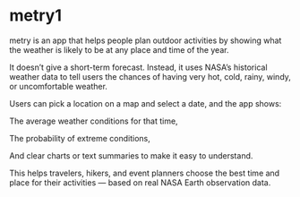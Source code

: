 # metry1
metry is an app that helps people plan outdoor activities by showing what the weather is likely to be at any place and time of the year.

It doesn’t give a short-term forecast. Instead, it uses NASA’s historical weather data to tell users the chances of having very hot, cold, rainy, windy, or uncomfortable weather.

Users can pick a location on a map and select a date, and the app shows:

The average weather conditions for that time,

The probability of extreme conditions,

And clear charts or text summaries to make it easy to understand.

This helps travelers, hikers, and event planners choose the best time and place for their activities — based on real NASA Earth observation data.
